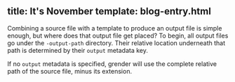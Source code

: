 title: It's November
template: blog-entry.html
---
Combining a source file with a template to produce an output file is simple
enough, but where does that output file get placed? To begin, all output files
go under the `-output-path` directory. Their relative location underneath that
path is determined by their `output` metadata key.

If no `output` metadata is specified, grender will use the complete relative
path of the source file, minus its extension.

